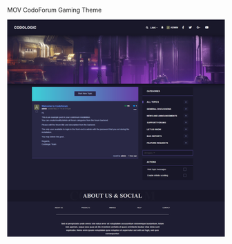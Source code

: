 MOV CodoForum Gaming Theme

![MOV](https://github.com/alchemMX/codoforum_mov_theme/blob/master/thumbnail.png)
